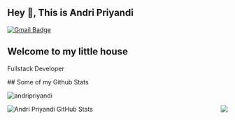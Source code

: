 ## Hey 👋, This is Andri Priyandi
[![Gmail Badge](https://img.shields.io/badge/-andripriyandi@gmail.com-c14438?style=flat&logo=Gmail&logoColor=white&link=mailto:andripriyandi@gmail.com)](mailto:andripriyandi@gmail.com) 
<h2>Welcome to my little house</h2> <p align='left'>Fullstack Developer</p>
## Some of my Github Stats
<p align=left> <img src=https://komarev.com/ghpvc/?username=andripriyandi alt=andripriyandi /> </p>

<img align="right" src="https://github-readme-stats.vercel.app/api/top-langs/?username=andripriyandi&title_color=ffffff&text_color=c9cacc&icon_color=2bbc8a&bg_color=454545" />

<img align="left" src="https://github-readme-stats.vercel.app/api?username=andripriyandi&show_icons=true&line_height=27&count_private=true&title_color=ffffff&text_color=c9cacc&icon_color=2bbc8a&bg_color=454545" alt="Andri Priyandi GitHub Stats" />
